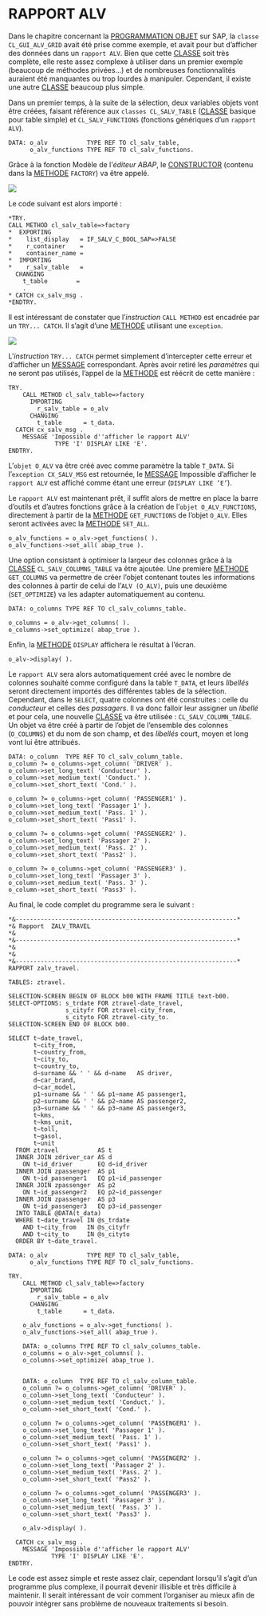 # **RAPPORT ALV**

Dans le chapitre concernant la [PROGRAMMATION OBJET](../14_Classes/01_ABAP_Object/README.MD) sur SAP, la `classe CL_GUI_ALV_GRID` avait été prise comme exemple, et avait pour but d’afficher des données dans un `rapport ALV`. Bien que cette [CLASSE](../14_Classes/README.md) soit très complète, elle reste assez complexe à utiliser dans un premier exemple (beaucoup de méthodes privées...) et de nombreuses fonctionnalités auraient été manquantes ou trop lourdes à manipuler. Cependant, il existe une autre [CLASSE](../14_Classes/README.md) beaucoup plus simple.

Dans un premier temps, à la suite de la sélection, deux variables objets vont être créées, faisant référence aux `classes CL_SALV_TABLE` ([CLASSE](../14_Classes/README.md) basique pour table simple) et `CL_SALV_FUNCTIONS` (fonctions génériques d’un `rapport ALV`).

```JS
DATA: o_alv           TYPE REF TO cl_salv_table,
      o_alv_functions TYPE REF TO cl_salv_functions.
```

Grâce à la fonction Modèle de l’_éditeur ABAP_, le [CONSTRUCTOR](../14_Classes/03_Méthodes/05_Constructor.md) (contenu dans la [METHODE](../14_Classes/03_Méthodes/01_Méthodes.md) `FACTORY`) va être appelé.

![](../ressources/16_08_01.png)

Le code suivant est alors importé :

```JS
*TRY.
CALL METHOD cl_salv_table=>factory
*  EXPORTING
*    list_display   = IF_SALV_C_BOOL_SAP=>FALSE
*    r_container    =
*    container_name =
*  IMPORTING
*    r_salv_table   =
  CHANGING
    t_table        =
    .
* CATCH cx_salv_msg .
*ENDTRY.
```

Il est intéressant de constater que l’_instruction_ `CALL METHOD` est encadrée par un `TRY... CATCH`. Il s’agit d’une [METHODE](../14_Classes/03_Méthodes/01_Méthodes.md) utilisant une `exception`.

![](../ressources/16_08_02.png)

L’_instruction_ `TRY... CATCH` permet simplement d’intercepter cette erreur et d’afficher un [MESSAGE]() correspondant. Après avoir retiré les _paramètres_ qui ne seront pas utilisés, l’appel de la [METHODE](../14_Classes/03_Méthodes/01_Méthodes.md) est réécrit de cette manière :

```JS
TRY.
    CALL METHOD cl_salv_table=>factory
      IMPORTING
        r_salv_table = o_alv
      CHANGING
        t_table      = t_data.
  CATCH cx_salv_msg .
    MESSAGE 'Impossible d''afficher le rapport ALV'
             TYPE 'I' DISPLAY LIKE 'E'.
ENDTRY.
```

L’`objet O_ALV` va être créé avec comme paramètre la table `T_DATA`. Si l’`exception CX_SALV_MSG` est retournée, le [MESSAGE]() Impossible d’afficher le `rapport ALV` est affiché comme étant une erreur (`DISPLAY LIKE ’E’`).

Le `rapport ALV` est maintenant prêt, il suffit alors de mettre en place la barre d’outils et d’autres fonctions grâce à la création de l’`objet O_ALV_FUNCTIONS`, directement à partir de la [METHODE](../14_Classes/03_Méthodes/01_Méthodes.md) `GET_FUNCTIONS` de l’objet `O_ALV`. Elles seront activées avec la [METHODE](../14_Classes/03_Méthodes/01_Méthodes.md) `SET_ALL`.

```JS
o_alv_functions = o_alv->get_functions( ).
o_alv_functions->set_all( abap_true ).
```

Une option consistant à optimiser la largeur des colonnes grâce à la [CLASSE](../14_Classes/README.md) `CL_SALV_COLUMNS_TABLE` va être ajoutée. Une première [METHODE](../14_Classes/03_Méthodes/01_Méthodes.md) `GET_COLUMNS` va permettre de créer l’objet contenant toutes les informations des colonnes à partir de celui de l’`ALV (O_ALV)`, puis une deuxième (`SET_OPTIMIZE`) va les adapter automatiquement au contenu.

```JS
DATA: o_columns TYPE REF TO cl_salv_columns_table.

o_columns = o_alv->get_columns( ).
o_columns->set_optimize( abap_true ).
```

Enfin, la [METHODE](../14_Classes/03_Méthodes/01_Méthodes.md) `DISPLAY` affichera le résultat à l’écran.

```JS
o_alv->display( ).
```

Le `rapport ALV` sera alors automatiquement créé avec le nombre de colonnes souhaité comme configuré dans la table `T_DATA`, et leurs _libellés_ seront directement importés des différentes tables de la sélection. Cependant, dans le `SELECT`, quatre colonnes ont été construites : celle du _conducteur_ et celles des _passagers_. Il va donc falloir leur assigner un _libellé_ et pour cela, une nouvelle [CLASSE](../14_Classes/README.md) va être utilisée : `CL_SALV_COLUMN_TABLE`. Un objet va être créé à partir de l’objet de l’ensemble des colonnes (`O_COLUMNS`) et du nom de son champ, et des _libellés_ court, moyen et long vont lui être attribués.

```JS
DATA: o_column  TYPE REF TO cl_salv_column_table.
o_column ?= o_columns->get_column( 'DRIVER' ).
o_column->set_long_text( 'Conducteur' ).
o_column->set_medium_text( 'Conduct.' ).
o_column->set_short_text( 'Cond.' ).

o_column ?= o_columns->get_column( 'PASSENGER1' ).
o_column->set_long_text( 'Passager 1' ).
o_column->set_medium_text( 'Pass. 1' ).
o_column->set_short_text( 'Pass1' ).

o_column ?= o_columns->get_column( 'PASSENGER2' ).
o_column->set_long_text( 'Passager 2' ).
o_column->set_medium_text( 'Pass. 2' ).
o_column->set_short_text( 'Pass2' ).

o_column ?= o_columns->get_column( 'PASSENGER3' ).
o_column->set_long_text( 'Passager 3' ).
o_column->set_medium_text( 'Pass. 3' ).
o_column->set_short_text( 'Pass3' ).
```

Au final, le code complet du programme sera le suivant :

```JS
*&--------------------------------------------------------------*
*& Rapport  ZALV_TRAVEL
*&
*&--------------------------------------------------------------*
*&
*&
*&--------------------------------------------------------------*
RAPPORT zalv_travel.

TABLES: ztravel.

SELECTION-SCREEN BEGIN OF BLOCK b00 WITH FRAME TITLE text-b00.
SELECT-OPTIONS: s_trdate FOR ztravel-date_travel,
                s_cityfr FOR ztravel-city_from,
                s_cityto FOR ztravel-city_to.
SELECTION-SCREEN END OF BLOCK b00.

SELECT t~date_travel,
       t~city_from,
       t~country_from,
       t~city_to,
       t~country_to,
       d~surname && ' ' && d~name   AS driver,
       d~car_brand,
       d~car_model,
       p1~surname && ' ' && p1~name AS passenger1,
       p2~surname && ' ' && p2~name AS passenger2,
       p3~surname && ' ' && p3~name AS passenger3,
       t~kms,
       t~kms_unit,
       t~toll,
       t~gasol,
       t~unit
  FROM ztravel           AS t
  INNER JOIN zdriver_car AS d
    ON t~id_driver       EQ d~id_driver
  INNER JOIN zpassenger  AS p1
    ON t~id_passenger1   EQ p1~id_passenger
  INNER JOIN zpassenger  AS p2
    ON t~id_passenger2   EQ p2~id_passenger
  INNER JOIN zpassenger  AS p3
    ON t~id_passenger3   EQ p3~id_passenger
  INTO TABLE @DATA(t_data)
  WHERE t~date_travel IN @s_trdate
    AND t~city_from   IN @s_cityfr
    AND t~city_to     IN @s_cityto
  ORDER BY t~date_travel.

DATA: o_alv           TYPE REF TO cl_salv_table,
      o_alv_functions TYPE REF TO cl_salv_functions.

TRY.
    CALL METHOD cl_salv_table=>factory
      IMPORTING
        r_salv_table = o_alv
      CHANGING
        t_table      = t_data.

    o_alv_functions = o_alv->get_functions( ).
    o_alv_functions->set_all( abap_true ).

    DATA: o_columns TYPE REF TO cl_salv_columns_table.
    o_columns = o_alv->get_columns( ).
    o_columns->set_optimize( abap_true ).


    DATA: o_column  TYPE REF TO cl_salv_column_table.
    o_column ?= o_columns->get_column( 'DRIVER' ).
    o_column->set_long_text( 'Conducteur' ).
    o_column->set_medium_text( 'Conduct.' ).
    o_column->set_short_text( 'Cond.' ).

    o_column ?= o_columns->get_column( 'PASSENGER1' ).
    o_column->set_long_text( 'Passager 1' ).
    o_column->set_medium_text( 'Pass. 1' ).
    o_column->set_short_text( 'Pass1' ).

    o_column ?= o_columns->get_column( 'PASSENGER2' ).
    o_column->set_long_text( 'Passager 2' ).
    o_column->set_medium_text( 'Pass. 2' ).
    o_column->set_short_text( 'Pass2' ).

    o_column ?= o_columns->get_column( 'PASSENGER3' ).
    o_column->set_long_text( 'Passager 3' ).
    o_column->set_medium_text( 'Pass. 3' ).
    o_column->set_short_text( 'Pass3' ).

    o_alv->display( ).

  CATCH cx_salv_msg .
    MESSAGE 'Impossible d''afficher le rapport ALV'
            TYPE 'I' DISPLAY LIKE 'E'.
ENDTRY.
```

Le code est assez simple et reste assez clair, cependant lorsqu’il s’agit d’un programme plus complexe, il pourrait devenir illisible et très difficile à maintenir. Il serait intéressant de voir comment l’organiser au mieux afin de pouvoir intégrer sans problème de nouveaux traitements si besoin.
